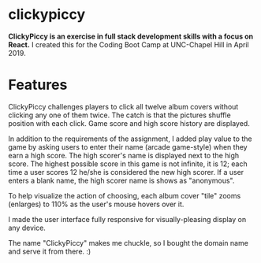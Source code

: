 # clickypiccy

**ClickyPiccy is an exercise in full stack development skills with a focus on React.** I created this for the Coding Boot Camp at UNC-Chapel Hill in April 2019.

# Features

ClickyPiccy challenges players to click all twelve album covers without clicking any one of them twice. The catch is that the pictures shuffle position with each click. Game score and high score history are displayed.

In addition to the requirements of the assignment, I added play value to the game by asking users to enter their name (arcade game-style) when they earn a high score. The high scorer's name is displayed next to the high score. The highest possible score in this game is not infinite, it is 12; each time a user scores 12 he/she is considered the new high scorer. If a user enters a blank name, the high scorer name is shows as "anonymous".

To help visualize the action of choosing, each album cover "tile" zooms (enlarges) to 110% as the user's mouse hovers over it.

I made the user interface fully responsive for visually-pleasing display on any device.

The name "ClickyPiccy" makes me chuckle, so I bought the domain name and serve it from there. :)